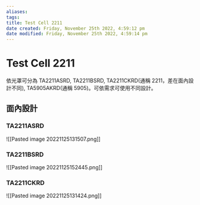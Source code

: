 ```yaml
---
aliases: 
tags: 
title: Test Cell 2211
date created: Friday, November 25th 2022, 4:59:12 pm
date modified: Friday, November 25th 2022, 4:59:14 pm
---
```


# Test Cell 2211

依光罩可分為 TA2211ASRD, TA2211BSRD, TA2211CKRD(通稱 2211，差在面內設計不同), TA5905AKRD(通稱 5905)。可依需求可使用不同設計。

## 面內設計

### TA2211ASRD

![[Pasted image 20221125131507.png]]

### TA2211BSRD

![[Pasted image 20221125152445.png]]

### TA2211CKRD

![[Pasted image 20221125131424.png]]
